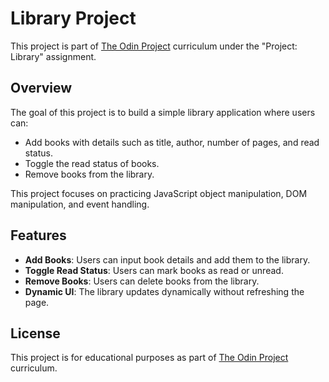 # Library Project

This project is part of [The Odin Project](https://www.theodinproject.com/) curriculum under the "Project: Library" assignment.

## Overview

The goal of this project is to build a simple library application where users can:

- Add books with details such as title, author, number of pages, and read status.
- Toggle the read status of books.
- Remove books from the library.

This project focuses on practicing JavaScript object manipulation, DOM manipulation, and event handling.

## Features

- **Add Books**: Users can input book details and add them to the library.
- **Toggle Read Status**: Users can mark books as read or unread.
- **Remove Books**: Users can delete books from the library.
- **Dynamic UI**: The library updates dynamically without refreshing the page.

## License

This project is for educational purposes as part of [The Odin Project](https://www.theodinproject.com/) curriculum.
